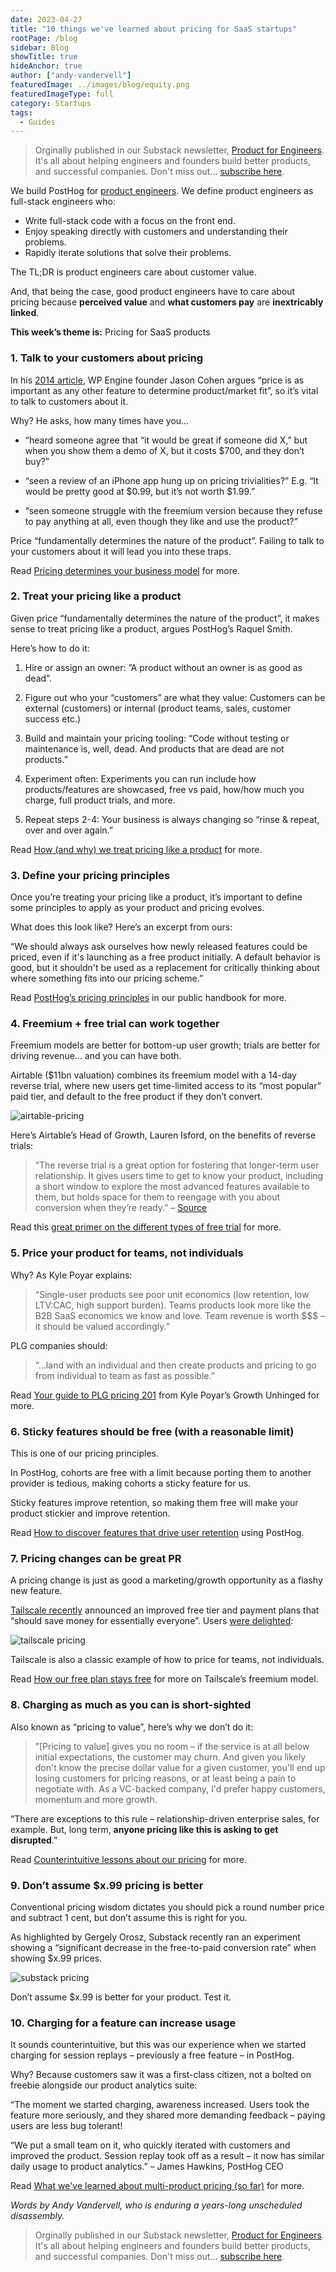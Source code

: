 ```yaml
---
date: 2023-04-27
title: "10 things we've learned about pricing for SaaS startups"
rootPage: /blog
sidebar: Blog
showTitle: true
hideAnchor: true
author: ["andy-vandervell"]
featuredImage: ../images/blog/equity.png
featuredImageType: full
category: Startups
tags:
  - Guides
---
```


> Orginally published in our Substack newsletter, [Product for Engineers](https://newsletter.posthog.com/). It's all about helping engineers and founders build better products, and successful companies. Don't miss out... [subscribe here](https://newsletter.posthog.com/subscribe).

We build PostHog for [product engineers](/blog/what-is-a-product-engineer). We define product engineers as full-stack engineers who:

- Write full-stack code with a focus on the front end.
- Enjoy speaking directly with customers and understanding their problems.
- Rapidly iterate solutions that solve their problems.

The TL;DR is product engineers care about customer value.

And, that being the case, good product engineers have to care about pricing because **perceived value** and **what customers pay** are **inextricably linked**.

**This week’s theme is:** Pricing for SaaS products

### 1. Talk to your customers about pricing

In his [2014 article](https://longform.asmartbear.com/pricing-determines-your-business-model?utm_source=posthog-newsletter&utm_medium=email), WP Engine founder Jason Cohen argues “price is as important as any other feature to determine product/market fit”, so it’s vital to talk to customers about it.

Why? He asks, how many times have you…

- “heard someone agree that “it would be great if someone did X,” but when you show them a demo of X, but it costs $700, and they don’t buy?”

- “seen a review of an iPhone app hung up on pricing trivialities?” E.g. “It would be pretty good at $0.99, but it’s not worth $1.99.”

- “seen someone struggle with the freemium version because they refuse to pay anything at all, even though they like and use the product?”

Price “fundamentally determines the nature of the product”. Failing to talk to your customers about it will lead you into these traps.

Read [Pricing determines your business model](https://longform.asmartbear.com/pricing-determines-your-business-model) for more.

### 2. Treat your pricing like a product
Given price “fundamentally determines the nature of the product”, it makes sense to treat pricing like a product, argues PostHog’s Raquel Smith.

Here’s how to do it:

1. Hire or assign an owner: ”A product without an owner is as good as dead”.

2. Figure out who your “customers” are what they value: Customers can be external (customers) or internal (product teams, sales, customer success etc.)

3. Build and maintain your pricing tooling: “Code without testing or maintenance is, well, dead. And products that are dead are not products.”

4. Experiment often: Experiments you can run include how products/features are showcased, free vs paid, how/how much you charge, full product trials, and more.

5. Repeat steps 2-4: Your business is always changing so “rinse & repeat, over and over again.”

Read [How (and why) we treat pricing like a product](https://posthog.com/blog/how-to-treat-your-pricing-like-a-product?utm_source=posthog-newsletter&utm_medium=email) for more.

### 3. Define your pricing principles
Once you’re treating your pricing like a product, it’s important to define some principles to apply as your product and pricing evolves.

What does this look like? Here’s an excerpt from ours:

“We should always ask ourselves how newly released features could be priced, even if it's launching as a free product initially. A default behavior is good, but it shouldn't be used as a replacement for critically thinking about where something fits into our pricing scheme.”

Read [PostHog’s pricing principles](https://posthog.com/handbook/engineering/feature-pricing?utm_source=posthog-newsletter&utm_medium=email) in our public handbook for more.

### 4. Freemium + free trial can work together
Freemium models are better for bottom-up user growth; trials are better for driving revenue... and you can have both.

Airtable ($11bn valuation) combines its freemium model with a 14-day reverse trial, where new users get time-limited access to its “most popular” paid tier, and default to the free product if they don’t convert.

![airtable-pricing](../images/blog/saas-pricing-lessons/airtable-pricing-page.png)

Here’s Airtable’s Head of Growth, Lauren Isford, on the benefits of reverse trials:

> “The reverse trial is a great option for fostering that longer-term user relationship. It gives users time to get to know your product, including a short window to explore the most advanced features available to them, but holds space for them to reengage with you about conversion when they’re ready.” – [Source](https://kylepoyar.substack.com/p/your-guide-to-reverse-trials)

Read this [great primer on the different types of free trial](https://elenaverna.substack.com/p/trial-configurations-explained?utm_source=posthog-newsletter&utm_medium=email) for more.

### 5. Price your product for teams, not individuals
Why? As Kyle Poyar explains:

> “Single-user products see poor unit economics (low retention, low LTV:CAC, high support burden). Teams products look more like the B2B SaaS economics we know and love. Team revenue is worth $$$ – it should be valued accordingly.”

PLG companies should:

> “…land with an individual and then create products and pricing to go from individual to team as fast as possible.”

Read [Your guide to PLG pricing 201](https://kylepoyar.substack.com/p/your-guide-to-plg-pricing-201?utm_source=posthog-newsletter&utm_medium=email) from Kyle Poyar’s Growth Unhinged for more.

### 6. Sticky features should be free (with a reasonable limit)
This is one of our pricing principles.

In PostHog, cohorts are free with a limit because porting them to another provider is tedious, making cohorts a sticky feature for us.

Sticky features improve retention, so making them free will make your product stickier and improve retention.

Read [How to discover features that drive user retention](https://posthog.com/tutorials/feature-retention?utm_source=posthog-newsletter&utm_medium=email) using PostHog.

### 7. Pricing changes can be great PR
A pricing change is just as good a marketing/growth opportunity as a flashy new feature.

[Tailscale recently](https://tailscale.com/blog/pricing-v3?utm_source=posthog-newsletter&utm_medium=email) announced an improved free tier and payment plans that “should save money for essentially everyone”. Users [were delighted](https://news.ycombinator.com/item?id=35615848):

![tailscale pricing](../images/blog/saas-pricing-lessons/hackernews-quote.png)

Tailscale is also a classic example of how to price for teams, not individuals.

Read [How our free plan stays free](https://tailscale.com/blog/free-plan?utm_source=posthog-newsletter&utm_medium=email) for more on Tailscale’s freemium model.

### 8. Charging as much as you can is short-sighted
Also known as “pricing to value”, here’s why we don’t do it:

> ”[Pricing to value] gives you no room – if the service is at all below initial expectations, the customer may churn. And given you likely don't know the precise dollar value for a given customer, you'll end up losing customers for pricing reasons, or at least being a pain to negotiate with. As a VC-backed company, I'd prefer happy customers, momentum and more growth.

“There are exceptions to this rule – relationship-driven enterprise sales, for example. But, long term, **anyone pricing like this is asking to get disrupted**.”

Read [Counterintuitive lessons about our pricing](https://posthog.com/blog/pricing-lessons?utm_source=posthog-newsletter&utm_medium=email) for more.

### 9. Don’t assume $x.99 pricing is better

Conventional pricing wisdom dictates you should pick a round number price and subtract 1 cent, but don’t assume this is right for you.

As highlighted by Gergely Orosz, Substack recently ran an experiment showing a “significant decrease in the free-to-paid conversion rate” when showing $x.99 prices.

![substack pricing](../images/blog/saas-pricing-lessons/substack-experiment.png)

Don’t assume $x.99 is better for your product. Test it.

### 10. Charging for a feature can increase usage

It sounds counterintuitive, but this was our experience when we started charging for session replays – previously a free feature – in PostHog.

Why? Because customers saw it was a first-class citizen, not a bolted on freebie alongside our product analytics suite:

“The moment we started charging, awareness increased. Users took the feature more seriously, and they shared more demanding feedback – paying users are less bug tolerant!

“We put a small team on it, who quickly iterated with customers and improved the product. Session replay took off as a result – it now has similar daily usage to product analytics.” – James Hawkins, PostHog CEO

Read [What we've learned about multi-product pricing (so far)](https://posthog.com/blog/multi-product-pricing?utm_source=posthog-newsletter&utm_medium=email) for more.

*Words by Andy Vandervell, who is enduring a years-long unscheduled disassembly.*

> Orginally published in our Substack newsletter, [Product for Engineers](https://newsletter.posthog.com/). It's all about helping engineers and founders build better products, and successful companies. Don't miss out... [subscribe here](https://newsletter.posthog.com/subscribe).
